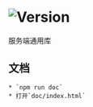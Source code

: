 # ![Version](https://img.shields.io/badge/version-14.192.60-green.svg)

服务端通用库

## 文档
    * `npm run doc`
    * 打开`doc/index.html`